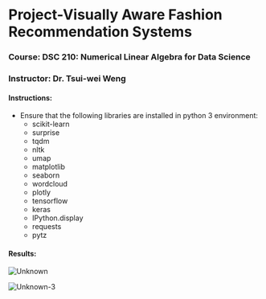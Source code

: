 # Project-Visually Aware Fashion Recommendation Systems
### Course: DSC 210: Numerical Linear Algebra for Data Science

### Instructor: Dr. Tsui-wei Weng

#### Instructions:
* Ensure that the following libraries are installed in python 3 environment:
  - scikit-learn
  - surprise
  - tqdm
  - nltk
  - umap
  - matplotlib
  - seaborn
  - wordcloud
  - plotly
  - tensorflow
  - keras
  - IPython.display
  - requests
  - pytz


#### Results:

![Unknown](https://user-images.githubusercontent.com/34372501/206056404-4a5d449d-9000-41cc-9fcd-1da78b79f96f.png)



![Unknown-3](https://user-images.githubusercontent.com/34372501/206056410-783db1b3-8a3f-4549-8e64-6f089b89eee1.png)


